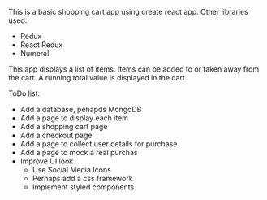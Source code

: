 This is a basic shopping cart app using create react app.
Other libraries used:
- Redux
- React Redux
- Numeral

This app displays a list of items.  Items can be added to or taken away from the cart.  A running total value is displayed in the cart.

ToDo list:

- Add a database, pehapds MongoDB
- Add a page to display each item
- Add a shopping cart page
- Add a checkout page
- Add a page to collect user details for purchase
- Add a page to mock a real purchas
- Improve UI look
  - Use Social Media Icons
  - Perhaps add a css framework
  - Implement styled components